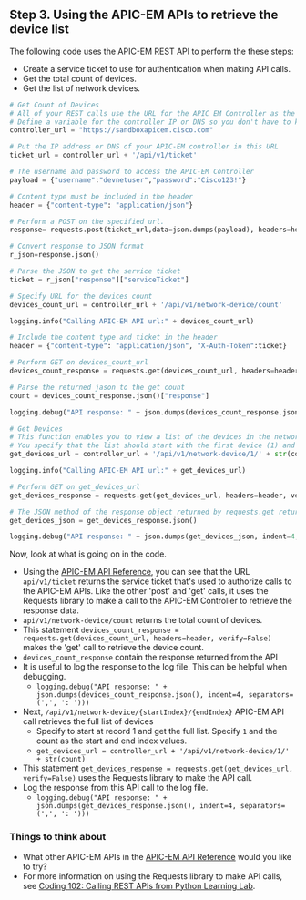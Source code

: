 ## Step 3. Using the APIC-EM APIs to retrieve the device list
The following code uses the APIC-EM REST API to perform the these steps:

* Create a service ticket to use for authentication when making API calls.
* Get the total count of devices.
* Get the list of network devices.

```python
# Get Count of Devices
# All of your REST calls use the URL for the APIC EM Controller as the base URL.
# Define a variable for the controller IP or DNS so you don't have to keep entering it.
controller_url = "https://sandboxapicem.cisco.com"

# Put the IP address or DNS of your APIC-EM controller in this URL
ticket_url = controller_url + '/api/v1/ticket'

# The username and password to access the APIC-EM Controller
payload = {"username":"devnetuser","password":"Cisco123!"}

# Content type must be included in the header
header = {"content-type": "application/json"}

# Perform a POST on the specified url.
response= requests.post(ticket_url,data=json.dumps(payload), headers=header, verify=False)

# Convert response to JSON format
r_json=response.json()

# Parse the JSON to get the service ticket
ticket = r_json["response"]["serviceTicket"]

# Specify URL for the devices count
devices_count_url = controller_url + '/api/v1/network-device/count'

logging.info("Calling APIC-EM API url:" + devices_count_url)

# Include the content type and ticket in the header
header = {"content-type": "application/json", "X-Auth-Token":ticket}

# Perform GET on devices_count_url
devices_count_response = requests.get(devices_count_url, headers=header, verify=False)

# Parse the returned jason to the get count
count = devices_count_response.json()["response"]

logging.debug("API response: " + json.dumps(devices_count_response.json(), indent=4, separators=(',', ': ')))

# Get Devices
# This function enables you to view a list of the devices in the network.
# You specify that the list should start with the first device (1) and end with the last device # which is the count of the devices you retrieved in the previous step
get_devices_url = controller_url + '/api/v1/network-device/1/' + str(count)

logging.info("Calling APIC-EM API url:" + get_devices_url)

# Perform GET on get_devices_url
get_devices_response = requests.get(get_devices_url, headers=header, verify=False)

# The JSON method of the response object returned by requests.get returns the request body in JSON format
get_devices_json = get_devices_response.json()

logging.debug("API response: " + json.dumps(get_devices_json, indent=4, separators=(',', ': ')))
```

Now, look at what is going on in the code.

* Using the [APIC-EM API Reference](https://developer.cisco.com/site/apic-em-rest-api/), you can see that the URL `api/v1/ticket` returns the service ticket that's used to authorize calls to the APIC-EM APIs. Like the other 'post' and 'get' calls, it uses the Requests library to make a call to the APIC-EM Controller to retrieve the response data.
* `api/v1/network-device/count` returns the total count of devices.
* This statement `devices_count_response = requests.get(devices_count_url, headers=header, verify=False)` makes the 'get' call to retrieve the device count.
* `devices_count_response`  contain the response returned from the API
* It is useful to log the response to the log file. This can be helpful when debugging.
    * `logging.debug("API response: " + json.dumps(devices_count_response.json(), indent=4, separators=(',', ': ')))`
* Next, `/api/v1/network-device/{startIndex}/{endIndex}` APIC-EM API call retrieves the full list of devices
    * Specify to start at record 1 and get the full list. Specify `1` and the count as the start and end index values.
    * `get_devices_url = controller_url + '/api/v1/network-device/1/' + str(count)`
* This statement `get_devices_response = requests.get(get_devices_url, verify=False)` uses the Requests library to make the API call.
* Log the response from this API call to the log file.
    * `logging.debug("API response: " + json.dumps(get_devices_response.json(), indent=4, separators=(',', ': ')))`


### Things to think about
* What other APIC-EM APIs in the [APIC-EM API Reference](https://developer.cisco.com/site/apic-em-rest-api/) would you like to try?
* For more information on using the Requests library to make API calls, see [Coding 102: Calling REST APIs from Python Learning Lab](/lab/coding-102-rest-python-ga/step/1).
